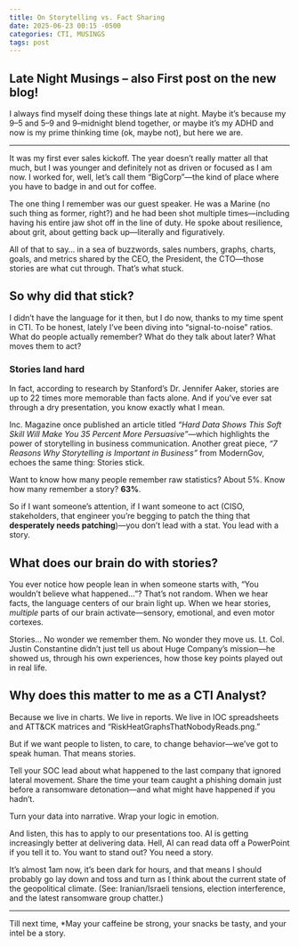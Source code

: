 ```yaml
---
title: On Storytelling vs. Fact Sharing  
date: 2025-06-23 00:15 -0500  
categories: CTI, MUSINGS  
tags: post  
---
```


## Late Night Musings – also First post on the new blog!

I always find myself doing these things late at night. Maybe it’s because my 9–5 and 5–9 and 9–midnight blend together, or maybe it’s my ADHD and now is my prime thinking time (ok, maybe not), but here we are.

---

It was my first ever sales kickoff. The year doesn’t really matter all that much, but I was younger and definitely not as driven or focused as I am now. I worked for, well, let’s call them “BigCorp”—the kind of place where you have to badge in and out for coffee.

The one thing I remember was our guest speaker. He was a Marine (no such thing as former, right?) and he had been shot multiple times—including having his entire jaw shot off in the line of duty. He spoke about resilience, about grit, about getting back up—literally and figuratively.

All of that to say… in a sea of buzzwords, sales numbers, graphs, charts, goals, and metrics shared by the CEO, the President, the CTO—those stories are what cut through. That’s what stuck.

## So why did that stick?

I didn’t have the language for it then, but I do now, thanks to my time spent in CTI. To be honest, lately I’ve been diving into “signal-to-noise” ratios. What do people actually remember? What do they talk about later? What moves them to act?

### **Stories land hard**

In fact, according to research by Stanford’s Dr. Jennifer Aaker, stories are up to 22 times more memorable than facts alone. And if you’ve ever sat through a dry presentation, you know exactly what I mean.

Inc. Magazine once published an article titled *“Hard Data Shows This Soft Skill Will Make You 35 Percent More Persuasive”*—which highlights the power of storytelling in business communication. Another great piece, *“7 Reasons Why Storytelling is Important in Business”* from ModernGov, echoes the same thing: Stories stick.

Want to know how many people remember raw statistics? About 5%. Know how many remember a story? **63%**.

So if I want someone’s attention, if I want someone to act (CISO, stakeholders, that engineer you’re begging to patch the thing that **desperately needs patching**)—you don’t lead with a stat. You lead with a story.

## What does our brain do with stories?

You ever notice how people lean in when someone starts with, “You wouldn’t believe what happened…”? That’s not random. When we hear facts, the language centers of our brain light up. When we hear stories, *multiple* parts of our brain activate—sensory, emotional, and even motor cortexes.

Stories… No wonder we remember them. No wonder they move us. Lt. Col. Justin Constantine didn’t just tell us about Huge Company’s mission—he showed us, through his own experiences, how those key points played out in real life.

## Why does this matter to me as a CTI Analyst?

Because we live in charts. We live in reports. We live in IOC spreadsheets and ATT&CK matrices and “RiskHeatGraphsThatNobodyReads.png.”

But if we want people to listen, to care, to change behavior—we’ve got to speak human. That means stories.

Tell your SOC lead about what happened to the last company that ignored lateral movement. Share the time your team caught a phishing domain just before a ransomware detonation—and what might have happened if you hadn’t.

Turn your data into narrative. Wrap your logic in emotion.

And listen, this has to apply to our presentations too. AI is getting increasingly better at delivering data. Hell, AI can read data off a PowerPoint if you tell it to. You want to stand out? You need a story.

It’s almost 1am now, it’s been dark for hours, and that means I should probably go lay down and toss and turn as I think about the current state of the geopolitical climate. (See: Iranian/Israeli tensions, election interference, and the latest ransomware group chatter.)

---

Till next time, *May your caffeine be strong, your snacks be tasty, and your intel be a story.
